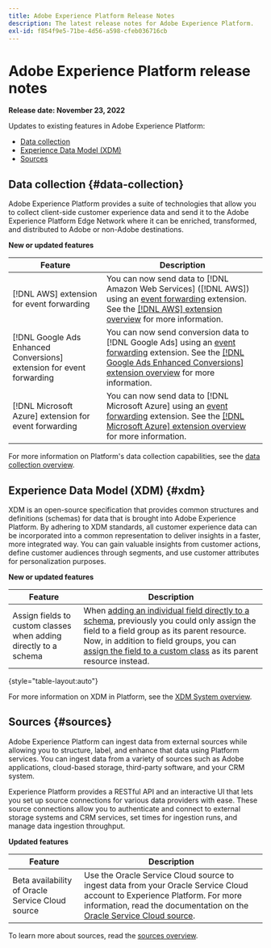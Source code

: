 ```yaml
---
title: Adobe Experience Platform Release Notes
description: The latest release notes for Adobe Experience Platform.
exl-id: f854f9e5-71be-4d56-a598-cfeb036716cb
---
```

# Adobe Experience Platform release notes 

**Release date: November 23, 2022**

Updates to existing features in Adobe Experience Platform:

- [Data collection](#data-collection)
- [Experience Data Model (XDM)](#xdm)
- [Sources](#sources)

## Data collection {#data-collection}

Adobe Experience Platform provides a suite of technologies that allow you to collect client-side customer experience data and send it to the Adobe Experience Platform Edge Network where it can be enriched, transformed, and distributed to Adobe or non-Adobe destinations.

**New or updated features**

| Feature | Description |
| --- | --- |
| [!DNL AWS] extension for event forwarding | You can now send data to [!DNL Amazon Web Services] ([!DNL AWS]) using an [event forwarding](../../tags/ui/event-forwarding/overview.md) extension. See the [[!DNL AWS] extension overview](../../tags/extensions/server/aws/overview.md) for more information. |
| [!DNL Google Ads Enhanced Conversions] extension for event forwarding | You can now send conversion data to [!DNL Google Ads] using an [event forwarding](../../tags/ui/event-forwarding/overview.md) extension. See the [[!DNL Google Ads Enhanced Conversions] extension overview](../../tags/extensions/server/google-ads-enhanced-conversions/overview.md) for more information. |
| [!DNL Microsoft Azure] extension for event forwarding | You can now send data to [!DNL Microsoft Azure] using an [event forwarding](../../tags/ui/event-forwarding/overview.md) extension. See the [[!DNL Microsoft Azure] extension overview](../../tags/extensions/server/azure/overview.md) for more information. |

For more information on Platform's data collection capabilities, see the [data collection overview](../../collection/home.md).

## Experience Data Model (XDM) {#xdm}

XDM is an open-source specification that provides common structures and definitions (schemas) for data that is brought into Adobe Experience Platform. By adhering to XDM standards, all customer experience data can be incorporated into a common representation to deliver insights in a faster, more integrated way. You can gain valuable insights from customer actions, define customer audiences through segments, and use customer attributes for personalization purposes.

**New or updated features**

| Feature | Description |
| --- | --- |
| Assign fields to custom classes when adding directly to a schema | When [adding an individual field directly to a schema](../../xdm/ui/resources/schemas.md#add-individual-fields), previously you could only assign the field to a field group as its parent resource. Now, in addition to field groups, you can [assign the field to a custom class](../../xdm/ui/resources/schemas.md#add-to-class) as its parent resource instead. |

{style="table-layout:auto"}

For more information on XDM in Platform, see the [XDM System overview](../../xdm/home.md).

## Sources {#sources}

Adobe Experience Platform can ingest data from external sources while allowing you to structure, label, and enhance that data using Platform services. You can ingest data from a variety of sources such as Adobe applications, cloud-based storage, third-party software, and your CRM system.

Experience Platform provides a RESTful API and an interactive UI that lets you set up source connections for various data providers with ease. These source connections allow you to authenticate and connect to external storage systems and CRM services, set times for ingestion runs, and manage data ingestion throughput.

**Updated features**

| Feature | Description |
| --- | --- | 
| Beta availability of Oracle Service Cloud source | Use the Oracle Service Cloud source to ingest data from your Oracle Service Cloud account to Experience Platform. For more information, read the documentation on the [Oracle Service Cloud source](../../sources/connectors/customer-success/oracle-service-cloud.md). |

To learn more about sources, read the [sources overview](../../sources/home.md).
